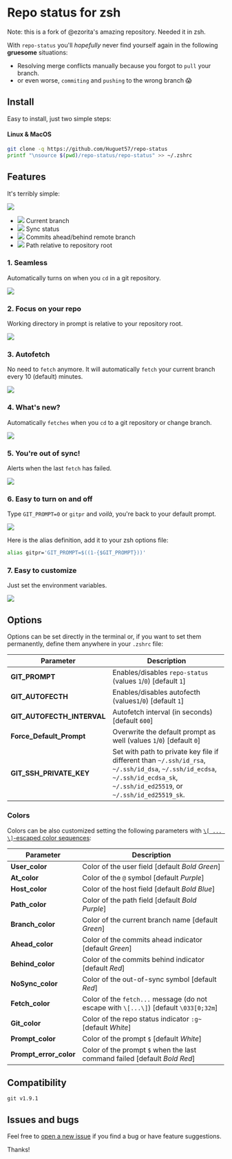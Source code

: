 # Repo status for zsh

Note: this is a fork of @ezorita's amazing repository. Needed it in zsh.

With `repo-status` you'll _hopefully_ never find yourself again in the following **gruesome** situations:
- Resolving merge conflicts manually because you forgot to `pull` your branch.
- or even worse, `commiting` and `pushing` to the wrong branch :scream:

## Install
Easy to install, just two simple steps:
#### Linux & MacOS
```zsh
git clone -q https://github.com/Huguet57/repo-status
printf "\nsource $(pwd)/repo-status/repo-status" >> ~/.zshrc
```

## Features
It's terribly simple:

![](https://i.imgur.com/Ib5NlHT.jpg)

- ![](https://i.imgur.com/DduOQvp.jpg) Current branch
- ![](https://i.imgur.com/1ZsfjQZ.jpg) Sync status
- ![](https://i.imgur.com/Bk4xkk9.jpg) Commits ahead/behind remote branch
- ![](https://i.imgur.com/cM9C0gq.jpg) Path relative to repository root

### 1. Seamless
Automatically turns on when you `cd` in a git repository.

![](https://i.imgur.com/5pyXgNM.gif)

### 2. Focus on your repo
Working directory in prompt is relative to your repository root.

![](https://i.imgur.com/Ke1SHqg.gif)

### 3. Autofetch
No need to `fetch` anymore. It will automatically `fetch` your current branch every 10 (default) minutes.

![](https://i.imgur.com/y7aP1XK.gif)

### 4. What's new?
Automatically `fetches` when you `cd` to a git repository or change branch.

![](https://i.imgur.com/ozQr0Yb.gif)

### 5. You're out of sync!
Alerts when the last `fetch` has failed.

![](https://i.imgur.com/27yMkO7.gif)

### 6. Easy to turn on and off
Type `GIT_PROMPT=0` or `gitpr` and _voilà_, you're back to your default prompt.

![](https://i.imgur.com/I46F2Lu.gif)

Here is the alias definition, add it to your zsh options file:

```zsh
alias gitpr='GIT_PROMPT=$((1-{$GIT_PROMPT}))'
```

### 7. Easy to customize
Just set the environment variables.

![](https://i.imgur.com/Rfed9Wh.gif)

## Options
Options can be set directly in the terminal or, if you want to set them permanently, define them anywhere in your `.zshrc` file:

Parameter                     | Description
----------------------------- | --------------------------------------
**GIT_PROMPT**                | Enables/disables `repo-status` (values `1`/`0`) [default `1`]
**GIT_AUTOFECTH**             | Enables/disables autofecth (values`1`/`0`) [default `1`]
**GIT_AUTOFECTH_INTERVAL**    | Autofetch interval (in seconds) [default `600`]
**Force_Default_Prompt**      | Overwrite the default prompt as well (values `1`/`0`) [default `0`]
**GIT_SSH_PRIVATE_KEY**       | Set with path to private key file if different than `~/.ssh/id_rsa`, `~/.ssh/id_dsa`, `~/.ssh/id_ecdsa`, `~/.ssh/id_ecdsa_sk`, `~/.ssh/id_ed25519`, or `~/.ssh/id_ed25519_sk`.


### Colors
Colors can be also customized setting the following parameters with [`\[ ... \]`-escaped color sequences](https://stackoverflow.com/a/33206814/2545706):

Parameter                     | Description
----------------------------- | --------------------------------------
**User_color**                | Color of the user field [default _Bold Green_]
**At_color**                  | Color of the `@` symbol [default _Purple_]
**Host_color**                | Color of the host field [default _Bold Blue_]
**Path_color**                | Color of the path field [default _Bold Purple_]
**Branch_color**              | Color of the current branch name [default _Green_]
**Ahead_color**               | Color of the commits ahead indicator [default _Green_]
**Behind_color**              | Color of the commits behind indicator [default _Red_]
**NoSync_color**              | Color of the out-of-sync symbol [default _Red_]
**Fetch_color**               | Color of the `fetch...` message (do not escape with `\[...\]`) [default `\033[0;32m`]
**Git_color**                 | Color of the repo status indicator `:g~` [default _White_]
**Prompt_color**              | Color of the prompt `$` [default _White_]
**Prompt_error_color**        | Color of the prompt `$` when the last command failed [default _Bold Red_]

## Compatibility
`git v1.9.1`

## Issues and bugs
Feel free to [open a new issue](https://github.com/Huguet57/repo-status/issues/new) if you find a bug or have feature suggestions.

Thanks!
